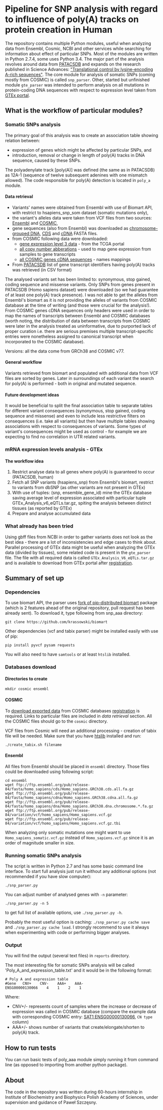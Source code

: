 # Pipeline for SNP analysis with regard to influence of poly(A) tracks on protein creation in Human #

The repository contains multiple Python modules, useful when analyzing data from Ensembl, Cosmic, NCBI and other services while searching for information about effect of particular SNPs. Most of the modules are written in Python 2.7.4, some uses Python 3.4. The major part of the analysis revolves around data from [PATACSDB](https://peerj.com/articles/cs-45/) and expands on the research published in Science Advances: ["Translational control by lysine-encoding A-rich sequences"](http://advances.sciencemag.org/content/1/6/e1500154). The core module for analysis of somatic SNPs (coming mostly from COSMIC) is called `snp_parser`. Other, started but unfinished module `gte_parser` was intended to perform analysis on all mutations in protein-coding DNA sequences with respect to expression level taken from [GTEx portal](http://www.gtexportal.org/home/).


## What is the workflow of particular modules? ##

### Somatic SNPs analysis  ###

The primary goal of this analysis was to create an association table showing relation between:

* expression of genes which might be affected by particular SNPs, and
* introduction, removal or change in length of poly(A) tracks in DNA sequence, caused by these SNPs.

The polyadenylate track [poly(A)] was defined (the same as in PATACSDB) as 12A-1 (sequence of twelve subsequent adenines with one mismatch allowed). The code responsible for poly(A) detection is located in `poly_a` module.

#### Data retrieval

* Variants' names were obtained from Ensembl with use of Biomart API, with restrict to hsapiens_snp_som dataset (somatic mutations only),
* the variant's alleles data were taken from VCF files from two sources: [Ensembl](ftp://ftp.ensembl.org/pub/release-84/variation/vcf/homo_sapiens/) and [COSMIC](http://cancer.sanger.ac.uk/cosmic/files?data=/files/grch38/cosmic/v77/VCF/CosmicCodingMuts.vcf.gz),
* gene sequences (also from Ensembl) was downloaded as [chromosome-grouped DNA](ftp://ftp.ensembl.org/pub/release-84/fasta/homo_sapiens/dna/), [CDS](ftp://ftp.ensembl.org/pub/release-84/fasta/homo_sapiens/cds/) and [cDNA](ftp://ftp.ensembl.org/pub/release-84/fasta/homo_sapiens/cdna/) FASTA files.
* from COSMIC following data were downloaded:
    * [gene expression level 3 data](http://cancer.sanger.ac.uk/cosmic/files?data=/files/grch38/cosmic/v77/CosmicCompleteGeneExpression.tsv.gz) - from the TCGA portal
    * [all copy number abberations](http://cancer.sanger.ac.uk/cosmic/files?data=/files/grch38/cosmic/v77/CosmicCompleteCNA.tsv.gz) - used to map gene expression from samples to gene transcripts
    * [all COSMIC genes cDNA sequences](http://cancer.sanger.ac.uk/cosmic/files?data=/files/grch38/cosmic/v77/All_COSMIC_Genes.fasta.gz) - names mappings
* From [PATACSDB](http://sysbio.ibb.waw.pl/patacsdb) list of gene transcript identifiers having poly(A) tracks was retrieved (in CSV format)

The analysed variants set has been limited to: synonymous, stop gained, coding sequence and missense variants.  Only SNPs from genes present in PATACSDB (Homo sapiens dataset) were downloaded (so we had guarantee of at least one poly(A) track presence). I was not able to get the alleles from Ensembl's biomart as it is not providing the alleles of variants from COSMIC database at the time of writing (and those were crucial for the analysis!). From COSMIC genes cDNA sequences only headers were used in order to map the names of transcripts between Ensembl and COSMIC databases (worth noting, the distribution of data between transcripts from COSMIC were later in the analysis treated as uninformative, due to purported lack of proper curation i.e. there are serious premises multiple transcript-specific entries were nonetheless assigned to canonical transcript when incorporated to the COSMIC database).

Versions: all the data come from GRCh38 and COSMIC v77.

#### General workflow

Variants retrieved from biomart and populated with additional data from VCF files are sorted by genes. Later in surroundings of each variant the search for poly(A) is performed - both in original and mutated sequence.

#### Future development ideas

It would be beneficial to split the final association table to separate tables for different variant consequences (synonymous, stop gained, coding sequence and missense) and even to include less restrictive filters on consequences (i.e. take all variants) but then have multiple tables showing associations with respect to consequences of variants. Some types of variant's consequences might be used as control - for example we are expecting to find no correlation in UTR related variants.

### mRNA expression levels analysis - GTEx ###

#### The workflow idea

1. Restrict analyse data to all genes where poly(A) is guaranteed to occur (PATACSDB, human)
2. Fetch all SNP variants (hsapiens_snp) from Ensembl's biomart, restrict to variants from dbSNP (as other variants are not present in GTEx)
3. With use of tuples: (snp, ensemble_gene_id) mine the GTEx database saving average level of expression associated with particular tuple GTEx_Analysis_v6_eQTLs.tar.gz, spiting the analysis between distinct tissues (as reported by GTEx)
4. Prepare and analyse accumulated data

### What already has been tried

Using gbff files from NCBI in order to gather variants does not look as the best idea - there are a lot of inconsistencies and edge cases to think about.
Parallel processing of GTEx data might be useful when analyzing the GTEx data (divided by tissues), some related code is present in the `gte_parser` file.
The file with all required data is called `GTEx_Analysis_V6_eQTLs.tar.gz` and is available to download from GTEx portal after [registration](http://www.gtexportal.org/home/register).


##  Summary of set up

### Dependencies

To use biomart API, the parser uses [fork of pip-distributed biomart](https://github.com/krassowski/biomart) package (which is 2 features ahead of the original repository, pull request has been already sent).
To download it, type following from snp_aaa directory:
```
git clone https://github.com/krassowski/biomart
```

Other dependencies (vcf and tabix parser) might be installed easily with use of pip:

```
pip install pyvcf pysam requests
```

You will also need to have `samtools` or at least `htslib` installed.

### Databases download

#### Directories to create

```
mkdir cosmic ensembl
```

#### COSMIC
To [download exported data](http://cancer.sanger.ac.uk/cosmic/download) from COSMIC databases [registration](https://cancer.sanger.ac.uk/cosmic/register) is required. Links to particular files are included in _data retrieval_ section. All the COSMIC files should go to the `cosmic` directory.

VCF files from Cosmic will need an additional processing - creation of tabix file will be needed. Make sure that you have [htslib](http://www.htslib.org) installed and run:
```
./create_tabix.sh filename
```

#### Ensembl

All files from Ensembl should be placed in `ensembl` directory. Those files could be downloaded using following script:
```
cd ensembl
wget ftp://ftp.ensembl.org/pub/release-84/fasta/homo_sapiens/cds/Homo_sapiens.GRCh38.cds.all.fa.gz
wget ftp://ftp.ensembl.org/pub/release-84/fasta/homo_sapiens/cdna/Homo_sapiens.GRCh38.cdna.all.fa.gz
wget ftp://ftp.ensembl.org/pub/release-84/fasta/homo_sapiens/dna/Homo_sapiens.GRCh38.dna.chromosome.*.fa.gz
wget ftp://ftp.ensembl.org/pub/release-84/variation/vcf/homo_sapiens/Homo_sapiens.vcf.gz
wget ftp://ftp.ensembl.org/pub/release-84/variation/vcf/homo_sapiens/Homo_sapiens.vcf.gz.tbi
```

When analyzing only somatic mutations one might want to use `Homo_sapiens_somatic.vcf.gz` instead of `Homo_sapiens.vcf.gz` since it is an order of magnitude smaller in size.

### Running somatic SNPs analysis

The script is written in Python 2.7 and has some basic command line interface. To start full analysis just run it without any additional options (not recommended if you have slow computer):

```
./snp_parser.py
```

You can adjust number of analysed genes with `-n` parameter:

```
./snp_parser.py -n 5
```

to get full list of available options, use `./snp_parser.py -h`.

Probably the most useful option is caching: `./snp_parser.py cache save` and `./snp_parser.py cache load`. I strongly recommend to use it always when experimenting with code or performing bigger analyses.

### Output

You will find the output (several text files) in `reports` directory.

The most interesting file for somatic SNPs analysis will be called 'Poly_A_and_expression_table.txt' and it would be in the following format:

```
# Poly A and expression table
#Gene	CNV+	CNV-	AAA+	AAA-
ENSG00000130066    4    1    2    1
```

Where:

* CNV+/- represents count of samples where the increase or decrease of expression was called in COSMIC database (compare the example data with corresponding COSMIC entry: [SAT1 ENSG00000130066](https://cancer.sanger.ac.uk/cosmic/gene/analysis?ln=SAT1#cnv_t), `CN type` column) 
* AAA+/- shows number of variants that create/elongate/shorten to poly(A) track.


## How to run tests

You can run basic tests of poly_aaa module simply running it from command line (as opposed to importing from another python package).

## About

The code in the repository was written during 60-hours internship in Institute of Biochemistry and Biophysics Polish Academy of Sciences, under supervision and guidance of Paweł Szczęsny.
